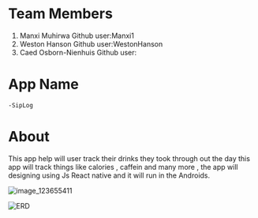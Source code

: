 # Team Members

1. Manxi Muhirwa
     Github user:Manxi1
2. Weston Hanson
    Github user:WestonHanson
3. Caed Osborn-Nienhuis
    Github user:
# App Name
    -SipLog

# About
This app help will user track their  drinks they took through out the day this app will track things like calories , caffein and many more , the app will designing using Js React native and it will run in the Androids. 
 
![image_123655411](https://github.com/Manxi1/SPU_CSC3220_W24_T7/assets/121981035/92bbfd2d-96d5-4f93-bebf-efe6aa29364b)


![ERD](https://github.com/Manxi1/SPU_CSC3220_W24_T7_V2/assets/121981035/b00c0f07-34bc-42e1-a4b7-9bab4956aa84)
